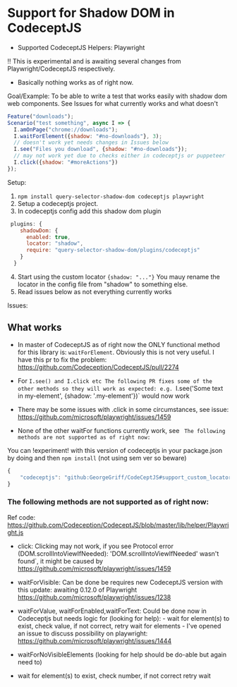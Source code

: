 # Support for Shadow DOM in CodeceptJS

- Supported CodeceptJS Helpers: Playwright

!! This is experimental and is awaiting several changes from Playwright/CodeceptJS respectively.
- Basically nothing works as of right now.


Goal/Example: To be able to write a test that works easily with shadow dom web components.
See Issues for what currently works and what doesn't

```javascript
Feature("downloads");
Scenario("test something", async I => {
  I.amOnPage("chrome://downloads");
  I.waitForElement({shadow: "#no-downloads"}, 3);
  // doesn't work yet needs changes in Issues below
  I.see("Files you download", {shadow: "#no-downloads"});
  // may not work yet due to checks either in codeceptjs or puppeteer
  I.click({shadow: "#moreActions"})
});
```

Setup:

1. `npm install query-selector-shadow-dom codeceptjs playwright`
2. Setup a codeceptjs project.
3. In codeceptjs config add this shadow dom plugin

```javascript
 plugins: {
    shadowDom: {
      enabled: true,
      locator: "shadow",
      require: "query-selector-shadow-dom/plugins/codeceptjs"
    }
  }
```
4. Start using the custom locator `{shadow: "..."}` You mauy rename the locator in the config file from "shadow" to something else.
5. Read issues below as not everything currently works

Issues:

## What works
- In master of CodeceptJS as of right now the ONLY functional method for this library is:
`waitForElement`. Obviously this is not very useful.
I have this pr to fix the problem: https://github.com/Codeception/CodeceptJS/pull/2274

- For `I.see() and I.click etc
The following PR fixes some of the other methods so they will work as expected:
e.g. `I.see('Some text in my-element', {shadow: '.my-element'})` would now work
-  There may be some issues with .click in some circumstances, see issue: https://github.com/microsoft/playwright/issues/1459

- None of the other waitFor functions currently work, see ` The following methods are not supported as of right now:`

You can !experiment! with this version of codeceptjs in your package.json by doing and then `npm install` (not using sem ver so beware)
```javascript
{
    "codeceptjs": "github:GeorgeGriff/CodeCeptJS#support_custom_locators",
}
```

### The following methods are not supported as of right now:
Ref code: https://github.com/Codeception/CodeceptJS/blob/master/lib/helper/Playwright.js
- click: Clicking may not work, if you see Protocol error (DOM.scrollIntoViewIfNeeded): 'DOM.scrollIntoViewIfNeeded' wasn't found`, it might be caused by https://github.com/microsoft/playwright/issues/1459
- waitForVisible: Can be done be requires new CodeceptJS version with this update: awaiting 0.12.0 of Playwright https://github.com/microsoft/playwright/issues/1238
- waitForValue, waitForEnabled,waitForText: Could be done now in Codeceptjs but needs logic for (looking for help):
        - wait for element(s) to exist, check value, if not correct, retry wait for elements
        - I've opened an issue to discuss possibility on playwright: https://github.com/microsoft/playwright/issues/1444

- waitForNoVisibleElements (looking for help should be do-able but again need to)
- wait for element(s) to exist, check number, if not correct retry wait
